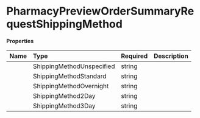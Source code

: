 # PharmacyPreviewOrderSummaryRequestShippingMethod



**Properties**

| Name | Type | Required | Description |
| :-------- | :----------| :----------| :----------|
    | ShippingMethodUnspecified | string |  | SHIPPING_METHOD_UNSPECIFIED |
    | ShippingMethodStandard | string |  | SHIPPING_METHOD_STANDARD |
    | ShippingMethodOvernight | string |  | SHIPPING_METHOD_OVERNIGHT |
    | ShippingMethod2Day | string |  | SHIPPING_METHOD_2DAY |
    | ShippingMethod3Day | string |  | SHIPPING_METHOD_3DAY |




<!-- This file was generated by liblab | https://liblab.com/ -->